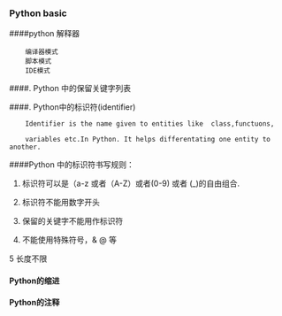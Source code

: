 ### Python basic

####python 解释器

        编译器模式
        脚本模式
        IDE模式


####. Python 中的保留关键字列表

####. Python中的标识符(identifier)

        Identifier is the name given to entities like  class,functuons,
        
        variables etc.In Python. It helps differentating one entity to another.

####Python 中的标识符书写规则：

1. 标识符可以是（a-z 或者（A-Z）或者(0-9) 或者 (_)的自由组合.

2. 标识符不能用数字开头

3. 保留的关键字不能用作标识符

4. 不能使用特殊符号，& @ 等

5  长度不限


#### Python的缩进


#### Python的注释